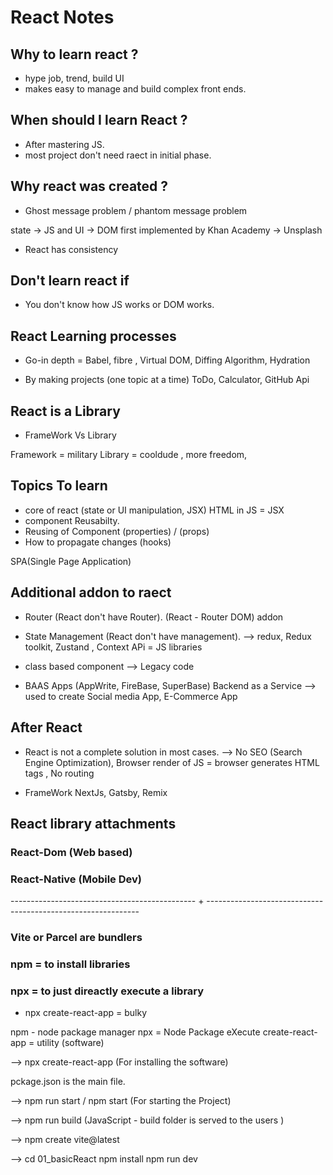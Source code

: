 # React Notes 

## Why to learn react ?
- hype job, trend, build UI
- makes easy to manage and build complex front ends.

## When should I learn React ?
- After mastering JS.
- most project don't need raect in initial phase.

## Why react was created ?
- Ghost message problem / phantom message problem


state -> JS  and   UI -> DOM 
first implemented by Khan Academy -> Unsplash 
- React has consistency


## Don't learn react if 
- You don't know how JS works or DOM works.

## React Learning processes 
- Go-in depth = Babel, fibre , Virtual DOM, Diffing Algorithm, Hydration 

- By making projects (one topic at a time)
ToDo, Calculator, GitHub Api


## React is a Library 
- FrameWork Vs Library 

Framework = military 
Library = cooldude , more freedom, 

## Topics To learn 
- core of react (state or UI manipulation, JSX)
HTML in JS = JSX
- component Reusabilty.
- Reusing of Component (properties) / (props)
- How to propagate changes (hooks)

SPA(Single Page Application)

## Additional addon to raect 
- Router (React don't have Router).    (React - Router DOM) addon

- State Management (React don't have management).
--> redux, Redux toolkit, Zustand , Context APi  = JS libraries

- class based component
--> Legacy code 

- BAAS Apps (AppWrite, FireBase, SuperBase)
Backend as a Service 
--> used to create Social media App, E-Commerce App


## After React
- React is not a complete solution in most cases.
--> No SEO (Search Engine Optimization), Browser render of JS = browser generates HTML tags , No routing 

- FrameWork
NextJs, Gatsby, Remix 


## React library attachments 
### React-Dom (Web based)
### React-Native (Mobile Dev)

---------------------------------------------- + -------------------------------------------------------------


### Vite or Parcel are bundlers



### npm = to install libraries 
### npx = to just direactly execute a library 



- npx create-react-app = bulky


npm - node package manager 
npx = Node Package eXecute 
create-react-app = utility (software)

--> npx create-react-app	(For installing the software)

pckage.json is the main file.

--> npm run start / npm start	(For starting the Project)

--> npm run build	(JavaScript - build folder is served to the users )






--> npm create vite@latest

--> cd 01_basicReact
  npm install
  npm run dev



<!-- ReactDOM = Virtual DOM -->

